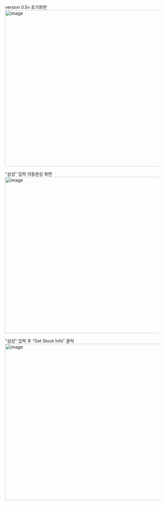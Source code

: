 version 0.5v 
초기화면
<img width="511" alt="image" src="https://user-images.githubusercontent.com/17943275/232516049-cfac57d9-7127-4797-88cb-b762e2416cb2.png">

"삼성" 입력 자동완성 화면
<img width="511" alt="image" src="https://user-images.githubusercontent.com/17943275/232516177-424a27a4-264f-4a0b-b19f-e2b7a22ce3b7.png">

"삼성" 입력 후 "Get Stock Info" 클릭
<img width="511" alt="image" src="https://user-images.githubusercontent.com/17943275/232517143-8b1ab232-c61e-4cd4-8f81-11f11a224f90.png">

